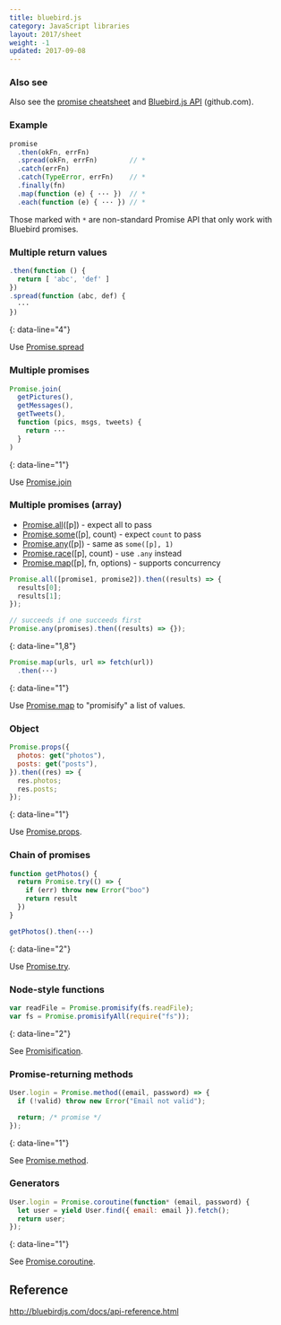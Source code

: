 ```yaml
---
title: bluebird.js
category: JavaScript libraries
layout: 2017/sheet
weight: -1
updated: 2017-09-08
---
```


### Also see

Also see the [promise cheatsheet](promise.html) and [Bluebird.js API](https://github.com/petkaantonov/bluebird/blob/master/API.md) (github.com).

### Example

```js
promise
  .then(okFn, errFn)
  .spread(okFn, errFn)        // *
  .catch(errFn)
  .catch(TypeError, errFn)    // *
  .finally(fn)
  .map(function (e) { ··· })  // *
  .each(function (e) { ··· }) // *
```

Those marked with `*` are non-standard Promise API that only work with Bluebird promises.

### Multiple return values

```js
.then(function () {
  return [ 'abc', 'def' ]
})
.spread(function (abc, def) {
  ···
})
```

{: data-line="4"}

Use [Promise.spread](http://bluebirdjs.com/docs/api/promise.spread.html)

### Multiple promises

```js
Promise.join(
  getPictures(),
  getMessages(),
  getTweets(),
  function (pics, msgs, tweets) {
    return ···
  }
)
```

{: data-line="1"}

Use [Promise.join](http://bluebirdjs.com/docs/api/promise.join.html)

### Multiple promises (array)

- [Promise.all](http://bluebirdjs.com/docs/api/promise.all.html)([p]) - expect all to pass
- [Promise.some](http://bluebirdjs.com/docs/api/promise.some.html)([p], count) - expect `count` to pass
- [Promise.any](http://bluebirdjs.com/docs/api/promise.any.html)([p]) - same as `some([p], 1)`
- [Promise.race](http://bluebirdjs.com/docs/api/promise.race.html)([p], count) - use `.any` instead
- [Promise.map](http://bluebirdjs.com/docs/api/promise.map.html)([p], fn, options) - supports concurrency

```js
Promise.all([promise1, promise2]).then((results) => {
  results[0];
  results[1];
});

// succeeds if one succeeds first
Promise.any(promises).then((results) => {});
```

{: data-line="1,8"}

```js
Promise.map(urls, url => fetch(url))
  .then(···)
```

{: data-line="1"}

Use [Promise.map](http://bluebirdjs.com/docs/api/promise.map.html) to "promisify" a list of values.

### Object

```js
Promise.props({
  photos: get("photos"),
  posts: get("posts"),
}).then((res) => {
  res.photos;
  res.posts;
});
```

{: data-line="1"}

Use [Promise.props](http://bluebirdjs.com/docs/api/promise.props.html).

### Chain of promises

```js
function getPhotos() {
  return Promise.try(() => {
    if (err) throw new Error("boo")
    return result
  })
}

getPhotos().then(···)
```

{: data-line="2"}

Use [Promise.try](http://bluebirdjs.com/docs/api/promise.try.html).

### Node-style functions

```js
var readFile = Promise.promisify(fs.readFile);
var fs = Promise.promisifyAll(require("fs"));
```

{: data-line="2"}

See [Promisification](http://bluebirdjs.com/docs/api/promisification.html).

### Promise-returning methods

```js
User.login = Promise.method((email, password) => {
  if (!valid) throw new Error("Email not valid");

  return; /* promise */
});
```

{: data-line="1"}

See [Promise.method](http://bluebirdjs.com/docs/api/promise.method.html).

### Generators

```js
User.login = Promise.coroutine(function* (email, password) {
  let user = yield User.find({ email: email }).fetch();
  return user;
});
```

{: data-line="1"}

See [Promise.coroutine](http://bluebirdjs.com/docs/api/promise.coroutine.html).

## Reference

<http://bluebirdjs.com/docs/api-reference.html>
